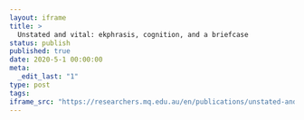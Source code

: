 ```yaml
---
layout: iframe
title: >
  Unstated and vital: ekphrasis, cognition, and a briefcase
status: publish
published: true
date: 2020-5-1 00:00:00
meta:
  _edit_last: "1"
type: post
tags:
iframe_src: "https://researchers.mq.edu.au/en/publications/unstated-and-vital-ekphrasis-cognition-and-a-briefcase"
---
```

        